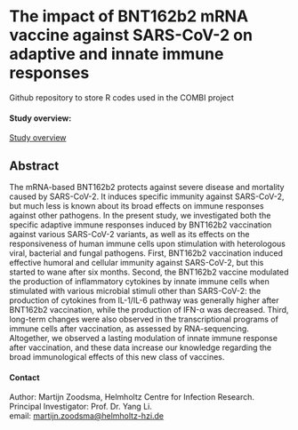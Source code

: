 # The impact of BNT162b2 mRNA vaccine against SARS-CoV-2 on adaptive and innate immune responses
Github repository to store R codes used in the COMBI project

#### Study overview:
[Study overview](https://github.com/MZoodsma/COMBI/blob/5e94664a8db87a2280a2160f56a98fe5934a7c87/img/overview.png)

## Abstract
The mRNA-based BNT162b2 protects against severe disease and mortality caused by SARS-CoV-2. It induces specific immunity against SARS-CoV-2, but much less is known about its broad effects on immune responses against other pathogens. In the present study, we investigated both the specific adaptive immune responses induced by BNT162b2 vaccination against various SARS-CoV-2 variants, as well as its effects on the responsiveness of human immune cells upon stimulation with heterologous viral, bacterial and fungal pathogens. First, BNT162b2 vaccination induced effective humoral and cellular immunity against SARS-CoV-2, but this started to wane after six months. Second, the BNT162b2 vaccine modulated the production of inflammatory cytokines by innate immune cells when stimulated with various microbial stimuli other than SARS-CoV-2: the production of cytokines from IL-1/IL-6 pathway was generally higher after BNT162b2 vaccination, while the production of IFN-α was decreased. Third, long-term changes were also observed in the transcriptional programs of immune cells after vaccination, as assessed by RNA-sequencing. Altogether, we observed a lasting modulation of innate immune response after vaccination, and these data increase our knowledge regarding the broad immunological effects of this new class of vaccines. 


#### Contact
Author: Martijn Zoodsma, Helmholtz Centre for Infection Research.  
Principal Investigator: Prof. Dr. Yang Li.  
email: martijn.zoodsma@helmholtz-hzi.de
